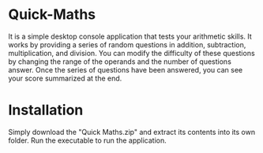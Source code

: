 # Quick-Maths
It is a simple desktop console application that tests your arithmetic skills. It works by providing a series of random questions in addition, subtraction, multiplication, and division.
You can modify the difficulty of these questions by changing the range of the operands and the number of questions answer.
Once the series of questions have been answered, you can see your score summarized at the end.

# Installation
Simply download the "Quick Maths.zip" and extract its contents into its own folder. Run the executable to run the application.
